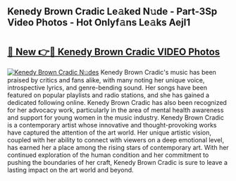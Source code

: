 ## Kenedy Brown Cradic Le𝚊ked N𝚞de - Part-3Sp Video Photos - Hot Onlyf𝚊ns Le𝚊ks AejI1

# <h2><a href="http://ac46235.deff.icu/?id=Kenedy+Brown+Cradic">🔗 New 👉🔴 Kenedy Brown Cradic VIDEO Photos</a></h2>

[![Kenedy Brown Cradic N𝚞des](https://i.imgur.com/rIISA9y.gif)](http://ac46235.deff.icu/?id=Kenedy+Brown+Cradic)
Kenedy Brown Cradic's music has been praised by critics and fans alike, with many noting her unique voice, introspective lyrics, and genre-bending sound. Her songs have been featured on popular playlists and radio stations, and she has gained a dedicated following online. Kenedy Brown Cradic has also been recognized for her advocacy work, particularly in the area of mental health awareness and support for young women in the music industry. Kenedy Brown Cradic is a contemporary artist whose innovative and thought-provoking works have captured the attention of the art world. Her unique artistic vision, coupled with her ability to connect with viewers on a deep emotional level, has earned her a place among the rising stars of contemporary art. With her continued exploration of the human condition and her commitment to pushing the boundaries of her craft, Kenedy Brown Cradic is sure to leave a lasting impact on the art world and beyond.
